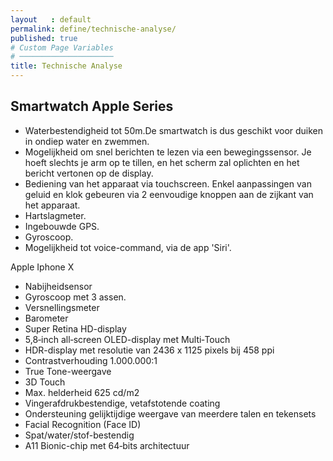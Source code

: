 ```yaml
---
layout   : default
permalink: define/technische-analyse/
published: true
# Custom Page Variables
# ─────────────────────
title: Technische Analyse
---
```

Smartwatch Apple Series
---
* Waterbestendigheid tot 50m.De smartwatch is dus geschikt voor duiken in ondiep water en zwemmen.
* Mogelijkheid om snel berichten te lezen via een bewegingssensor. Je hoeft slechts je arm op te tillen, en het scherm zal oplichten en het bericht vertonen op de display. 
* Bediening van het apparaat via touchscreen. Enkel aanpassingen van geluid en klok gebeuren via 2 eenvoudige knoppen aan de zijkant van het apparaat.
* Hartslagmeter.
* Ingebouwde GPS.
* Gyroscoop.
* Mogelijkheid tot voice-command, via de app 'Siri'.


Apple Iphone X
* Nabijheidsensor
* Gyroscoop met 3 assen.
* Versnellingsmeter
* Barometer
* Super Retina HD-display
* 5,8‑inch all‑screen OLED-display met Multi‑Touch
* HDR-display met resolutie van 2436 x 1125 pixels bij 458 ppi
* Contrast­verhouding 1.000.000:1
* True Tone-weergave
* 3D Touch
* Max. helderheid 625 cd/m2
* Vingerafdruk­bestendige, vetafstotende coating
* Ondersteuning gelijktijdige weergave van meerdere talen en tekensets
* Facial Recognition (Face ID)
* Spat/water/stof-bestendig
* A11 Bionic-chip met 64‑bits architectuur
